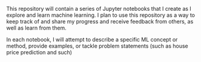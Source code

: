 This repository will contain a series of Jupyter notebooks that I create as I explore and learn machine learning. I plan to use this repository as a way to keep track of and share my progress and receive feedback from others, as well as learn from them.

In each notebook, I will attempt to describe a specific ML concept or method, provide examples, or tackle problem statements (such as house price prediction and such)
